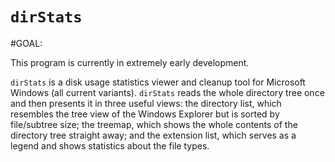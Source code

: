 # `dirStats`

#GOAL:

This program is currently in extremely early development.

`dirStats` is a disk usage statistics viewer and cleanup tool for Microsoft Windows (all current variants). `dirStats` reads the whole directory tree once and then presents it in three useful views: the directory list, which resembles the tree view of the Windows Explorer but is sorted by file/subtree size; the treemap, which shows the whole contents of the directory tree straight away; and the extension list, which serves as a legend and shows statistics about the file types.